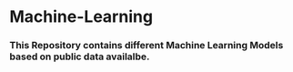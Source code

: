 # Machine-Learning
### This Repository contains different Machine Learning Models based on public data availalbe.
